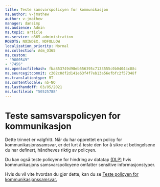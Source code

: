 ```yaml
---
title: Teste samsvarspolicyen for kommunikasjon
ms.author: v-jmathew
author: v-jmathew
manager: dansimp
ms.audience: Admin
ms.topic: article
ms.service: o365-administration
ROBOTS: NOINDEX, NOFOLLOW
localization_priority: Normal
ms.collection: Adm_O365
ms.custom:
- "9000549"
- "7456"
ms.openlocfilehash: fba853749d98eb556395c7133555c0b04044c88c
ms.sourcegitcommit: c202c0df2d141e63f4f7eb13a56efbfc2f57348f
ms.translationtype: MT
ms.contentlocale: nb-NO
ms.lasthandoff: 03/05/2021
ms.locfileid: "50525788"
---
```

# <a name="test-your-communication-compliance-policy"></a>Teste samsvarspolicyen for kommunikasjon

Dette trinnet er valgfritt. Når du har opprettet en policy for kommunikasjonssamsvar, er det lurt å teste den for å sikre at betingelsene du har definert, håndheves riktig av policyen.

Du kan også teste policyene for hindring av datatap [(DLP)](https://go.microsoft.com/fwlink/?linkid=2110890) hvis kommunikasjons samsvarspolicyene omfatter sensitive informasjonstyper.

Hvis du vil vite hvordan du gjør dette, kan du se [Teste policyen for kommunikasjonssamsvar.](https://go.microsoft.com/fwlink/?linkid=2111304)
